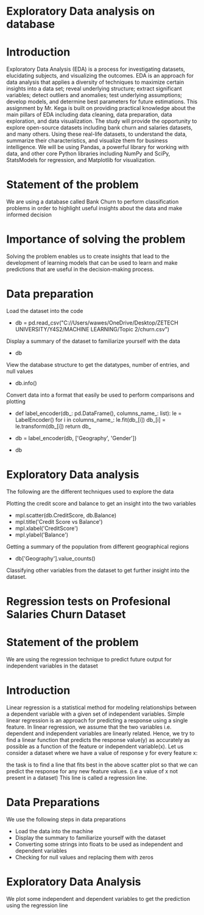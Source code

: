 # Exploratory Data analysis on database
# Introduction
Exploratory Data Analysis (EDA) is a process for investigating datasets, elucidating subjects, and visualizing the outcomes. EDA is an approach for data analysis that applies a diversity of techniques to maximize certain insights into a data set; reveal underlying structure; extract significant variables; detect outliers and anomalies; test underlying assumptions; develop models, and determine best parameters for future estimations. 
This assignment by Mr. Kega is built on providing practical knowledge about the main pillars of EDA including data cleaning, data preparation, data exploration, and data visualization.
The study will provide the opportunity to explore open-source datasets including bank churn and salaries datasets, and many others. Using these real-life datasets, to understand the data, summarize their characteristics, and visualize them for business intelligence. 
We will be using Pandas, a powerful library for working with data, and other core Python libraries including NumPy and SciPy, StatsModels for regression, and Matplotlib for visualization.

# Statement of the problem
We are using a database called Bank Churn to perform classification problems in order to highlight useful insights about the data and make informed decision

# Importance of solving the problem
Solving the problem enables us to create insights that lead to the development of learning models that can be used to learn and make predictions that are useful in the decision-making process.

# Data preparation
Load the dataset into the code
* db = pd.read_csv("C://Users/wawes/OneDrive/Desktop/ZETECH UNIVERSITY/Y4S2/MACHINE LEARNING/Topic 2/churn.csv")

Display a summary of the dataset to familiarize yourself with the data
* db

View the database structure to get the datatypes, number of entries, and null values
* db.info()

Convert data into a format that easily be used to perform comparisons and plotting 
* def label_encoder(db_: pd.DataFrame(), columns_name_: list):
    le = LabelEncoder()
    for i in columns_name_:
        le.fit(db_[i])
        db_[i] = le.transform(db_[i])
    return db_

* db = label_encoder(db, ['Geography', 'Gender'])
* db

# Exploratory Data analysis
The following are the different techniques used to explore the data

Plotting the credit score and balance to get an insight into the two variables
* mpl.scatter(db.CreditScore, db.Balance)
* mpl.title('Credit Score vs Balance')
* mpl.xlabel('CreditScore')
* mpl.ylabel('Balance')

Getting a summary of the population from different geographical regions
* db['Geography'].value_counts()

Classifying other variables from the dataset to get further insight into the dataset.

# Regression tests on Profesional Salaries Churn Dataset

# Statement of the problem
We are using the regression technique to predict future output for independent variables in the dataset

# Introduction
Linear regression is a statistical method for modeling relationships between a dependent variable with a given set of independent variables.
Simple linear regression is an approach for predicting a response using a single feature. In linear regression, we assume that the two variables i.e. dependent and independent variables are linearly related. Hence, we try to find a linear function that predicts the response value(y) as accurately as possible as a function of the feature or independent variable(x). Let us consider a dataset where we have a value of response y for every feature x: 

the task is to find a line that fits best in the above scatter plot so that we can predict the response for any new feature values. (i.e a value of x not present in a dataset) This line is called a regression line.

# Data Preparations
We use the following steps in data preparations
* Load the data into the machine
* Display the summary to familiarize yourself with the dataset
* Converting some strings into floats to be used as independent and dependent variables
* Checking for null values and replacing them with zeros

# Exploratory Data Analysis
We plot some independent and dependent variables to get the prediction using the regression line


